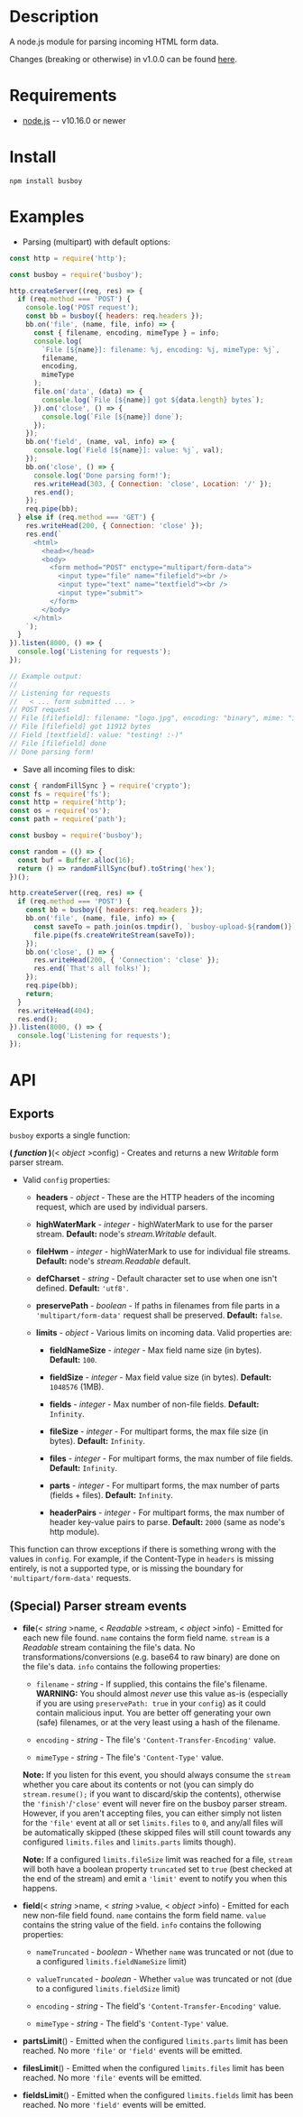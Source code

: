 # Description

A node.js module for parsing incoming HTML form data.

Changes (breaking or otherwise) in v1.0.0 can be found [here](https://github.com/mscdex/busboy/issues/266).

# Requirements

* [node.js](http://nodejs.org/) -- v10.16.0 or newer


# Install

    npm install busboy


# Examples

* Parsing (multipart) with default options:

```js
const http = require('http');

const busboy = require('busboy');

http.createServer((req, res) => {
  if (req.method === 'POST') {
    console.log('POST request');
    const bb = busboy({ headers: req.headers });
    bb.on('file', (name, file, info) => {
      const { filename, encoding, mimeType } = info;
      console.log(
        `File [${name}]: filename: %j, encoding: %j, mimeType: %j`,
        filename,
        encoding,
        mimeType
      );
      file.on('data', (data) => {
        console.log(`File [${name}] got ${data.length} bytes`);
      }).on('close', () => {
        console.log(`File [${name}] done`);
      });
    });
    bb.on('field', (name, val, info) => {
      console.log(`Field [${name}]: value: %j`, val);
    });
    bb.on('close', () => {
      console.log('Done parsing form!');
      res.writeHead(303, { Connection: 'close', Location: '/' });
      res.end();
    });
    req.pipe(bb);
  } else if (req.method === 'GET') {
    res.writeHead(200, { Connection: 'close' });
    res.end(`
      <html>
        <head></head>
        <body>
          <form method="POST" enctype="multipart/form-data">
            <input type="file" name="filefield"><br />
            <input type="text" name="textfield"><br />
            <input type="submit">
          </form>
        </body>
      </html>
    `);
  }
}).listen(8000, () => {
  console.log('Listening for requests');
});

// Example output:
//
// Listening for requests
//   < ... form submitted ... >
// POST request
// File [filefield]: filename: "logo.jpg", encoding: "binary", mime: "image/jpeg"
// File [filefield] got 11912 bytes
// Field [textfield]: value: "testing! :-)"
// File [filefield] done
// Done parsing form!
```

* Save all incoming files to disk:

```js
const { randomFillSync } = require('crypto');
const fs = require('fs');
const http = require('http');
const os = require('os');
const path = require('path');

const busboy = require('busboy');

const random = (() => {
  const buf = Buffer.alloc(16);
  return () => randomFillSync(buf).toString('hex');
})();

http.createServer((req, res) => {
  if (req.method === 'POST') {
    const bb = busboy({ headers: req.headers });
    bb.on('file', (name, file, info) => {
      const saveTo = path.join(os.tmpdir(), `busboy-upload-${random()}`);
      file.pipe(fs.createWriteStream(saveTo));
    });
    bb.on('close', () => {
      res.writeHead(200, { 'Connection': 'close' });
      res.end(`That's all folks!`);
    });
    req.pipe(bb);
    return;
  }
  res.writeHead(404);
  res.end();
}).listen(8000, () => {
  console.log('Listening for requests');
});
```


# API

## Exports

`busboy` exports a single function:

**( _function_ )**(< _object_ >config) - Creates and returns a new _Writable_ form parser stream.

* Valid `config` properties:

    * **headers** - _object_ - These are the HTTP headers of the incoming request, which are used by individual parsers.

    * **highWaterMark** - _integer_ - highWaterMark to use for the parser stream. **Default:** node's _stream.Writable_ default.

    * **fileHwm** - _integer_ - highWaterMark to use for individual file streams. **Default:** node's _stream.Readable_ default.

    * **defCharset** - _string_ - Default character set to use when one isn't defined. **Default:** `'utf8'`.

    * **preservePath** - _boolean_ - If paths in filenames from file parts in a `'multipart/form-data'` request shall be preserved. **Default:** `false`.

    * **limits** - _object_ - Various limits on incoming data. Valid properties are:

        * **fieldNameSize** - _integer_ - Max field name size (in bytes). **Default:** `100`.

        * **fieldSize** - _integer_ - Max field value size (in bytes). **Default:** `1048576` (1MB).

        * **fields** - _integer_ - Max number of non-file fields. **Default:** `Infinity`.

        * **fileSize** - _integer_ - For multipart forms, the max file size (in bytes). **Default:** `Infinity`.

        * **files** - _integer_ - For multipart forms, the max number of file fields. **Default:** `Infinity`.

        * **parts** - _integer_ - For multipart forms, the max number of parts (fields + files). **Default:** `Infinity`.

        * **headerPairs** - _integer_ - For multipart forms, the max number of header key-value pairs to parse. **Default:** `2000` (same as node's http module).

This function can throw exceptions if there is something wrong with the values in `config`. For example, if the Content-Type in `headers` is missing entirely, is not a supported type, or is missing the boundary for `'multipart/form-data'` requests.

## (Special) Parser stream events

* **file**(< _string_ >name, < _Readable_ >stream, < _object_ >info) - Emitted for each new file found. `name` contains the form field name. `stream` is a _Readable_ stream containing the file's data. No transformations/conversions (e.g. base64 to raw binary) are done on the file's data. `info` contains the following properties:

    * `filename` - _string_ - If supplied, this contains the file's filename. **WARNING:** You should almost _never_ use this value as-is (especially if you are using `preservePath: true` in your `config`) as it could contain malicious input. You are better off generating your own (safe) filenames, or at the very least using a hash of the filename.

    * `encoding` - _string_ - The file's `'Content-Transfer-Encoding'` value.

    * `mimeType` - _string_ - The file's `'Content-Type'` value.

    **Note:** If you listen for this event, you should always consume the `stream` whether you care about its contents or not (you can simply do `stream.resume();` if you want to discard/skip the contents), otherwise the `'finish'`/`'close'` event will never fire on the busboy parser stream.
    However, if you aren't accepting files, you can either simply not listen for the `'file'` event at all or set `limits.files` to `0`, and any/all files will be automatically skipped (these skipped files will still count towards any configured `limits.files` and `limits.parts` limits though).

    **Note:** If a configured `limits.fileSize` limit was reached for a file, `stream` will both have a boolean property `truncated` set to `true` (best checked at the end of the stream) and emit a `'limit'` event to notify you when this happens.

* **field**(< _string_ >name, < _string_ >value, < _object_ >info) - Emitted for each new non-file field found. `name` contains the form field name. `value` contains the string value of the field. `info` contains the following properties:

    * `nameTruncated` - _boolean_ - Whether `name` was truncated or not (due to a configured `limits.fieldNameSize` limit)

    * `valueTruncated` - _boolean_ - Whether `value` was truncated or not (due to a configured `limits.fieldSize` limit)

    * `encoding` - _string_ - The field's `'Content-Transfer-Encoding'` value.

    * `mimeType` - _string_ - The field's `'Content-Type'` value.

* **partsLimit**() - Emitted when the configured `limits.parts` limit has been reached. No more `'file'` or `'field'` events will be emitted.

* **filesLimit**() - Emitted when the configured `limits.files` limit has been reached. No more `'file'` events will be emitted.

* **fieldsLimit**() - Emitted when the configured `limits.fields` limit has been reached. No more `'field'` events will be emitted.
